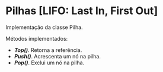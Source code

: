 # Pilhas [LIFO: Last In, First Out]
 Implementação da classe Pilha.
 
 Métodos implementados: 
 * _**Top()**_. Retorna a referência.
 * _**Push()**_. Acrescenta um nó na pilha.
 * _**Pop()**_. Exclui um nó na pilha.
